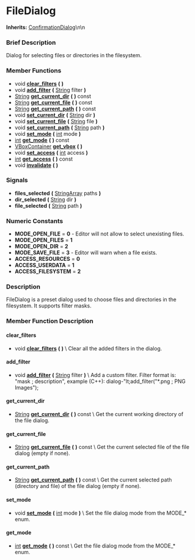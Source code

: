 #  FileDialog  
**Inherits:** [ConfirmationDialog](class_confirmationdialog)\\n\\n
###  Brief Description  
Dialog for selecting files or directories in the filesystem.

###  Member Functions 
  * void  **[clear_filters](#clear_filters)**  **(** **)**
  * void  **[add_filter](#add_filter)**  **(** [String](class_string) filter  **)**
  * [String](class_string)  **[get_current_dir](#get_current_dir)**  **(** **)** const
  * [String](class_string)  **[get_current_file](#get_current_file)**  **(** **)** const
  * [String](class_string)  **[get_current_path](#get_current_path)**  **(** **)** const
  * void  **[set_current_dir](#set_current_dir)**  **(** [String](class_string) dir  **)**
  * void  **[set_current_file](#set_current_file)**  **(** [String](class_string) file  **)**
  * void  **[set_current_path](#set_current_path)**  **(** [String](class_string) path  **)**
  * void  **[set_mode](#set_mode)**  **(** [int](class_int) mode  **)**
  * [int](class_int)  **[get_mode](#get_mode)**  **(** **)** const
  * [VBoxContainer](class_vboxcontainer)  **[get_vbox](#get_vbox)**  **(** **)**
  * void  **[set_access](#set_access)**  **(** [int](class_int) access  **)**
  * [int](class_int)  **[get_access](#get_access)**  **(** **)** const
  * void  **[invalidate](#invalidate)**  **(** **)**

###  Signals  
  *  **files_selected**  **(** [StringArray](class_stringarray) paths  **)**
  *  **dir_selected**  **(** [String](class_string) dir  **)**
  *  **file_selected**  **(** [String](class_string) path  **)**

###  Numeric Constants  
  * **MODE_OPEN_FILE** = **0** - Editor will not allow to select unexisting files.
  * **MODE_OPEN_FILES** = **1**
  * **MODE_OPEN_DIR** = **2**
  * **MODE_SAVE_FILE** = **3** - Editor will warn when a file exists.
  * **ACCESS_RESOURCES** = **0**
  * **ACCESS_USERDATA** = **1**
  * **ACCESS_FILESYSTEM** = **2**

###  Description  
FileDialog is a preset dialog used to choose files and directories in the filesystem. It supports filter masks.

###  Member Function Description  

#### <a name="clear_filters">clear_filters</a>
  * void  **[clear_filters](#clear_filters)**  **(** **)**
\\
Clear all the added filters in the dialog.

#### <a name="add_filter">add_filter</a>
  * void  **[add_filter](#add_filter)**  **(** [String](class_string) filter  **)**
\\
Add a custom filter. Filter format is: "mask ; description", example (C++): dialog-"lt;add_filter("*.png ; PNG Images");

#### <a name="get_current_dir">get_current_dir</a>
  * [String](class_string)  **[get_current_dir](#get_current_dir)**  **(** **)** const
\\
Get the current working directory of the file dialog.

#### <a name="get_current_file">get_current_file</a>
  * [String](class_string)  **[get_current_file](#get_current_file)**  **(** **)** const
\\
Get the current selected file of the file dialog (empty if none).

#### <a name="get_current_path">get_current_path</a>
  * [String](class_string)  **[get_current_path](#get_current_path)**  **(** **)** const
\\
Get the current selected path (directory and file) of the file dialog (empty if none).

#### <a name="set_mode">set_mode</a>
  * void  **[set_mode](#set_mode)**  **(** [int](class_int) mode  **)**
\\
Set the file dialog mode from the MODE_* enum.

#### <a name="get_mode">get_mode</a>
  * [int](class_int)  **[get_mode](#get_mode)**  **(** **)** const
\\
Get the file dialog mode from the MODE_* enum.
